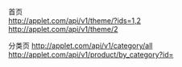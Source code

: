 首页  
http://applet.com/api/v1/theme/?ids=1,2  
http://applet.com/api/v1/theme/2

分类页
http://applet.com/api/v1/category/all
http://applet.com/api/v1/product/by_category?id=

